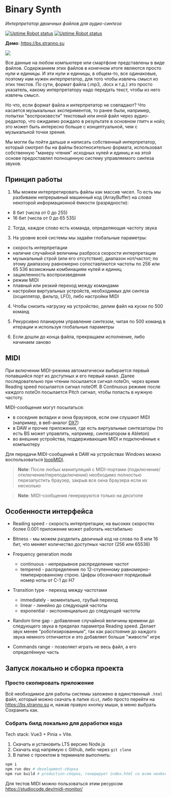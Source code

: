 # Binary Synth

_Интерпретатор двоичных файлов для аудио-синтеза_

[![Uptime Robot status](https://img.shields.io/uptimerobot/status/m795264551-bb4c959b31b6ff94b02f9545)](https://bs.stranno.su) [![Uptime Robot status](https://img.shields.io/uptimerobot/ratio/m795264551-bb4c959b31b6ff94b02f9545)](https://bs.stranno.su)

**Демо**: https://bs.stranno.su

![](https://store.stranno.su/bs/fuji.png)

Все данные на любом компьютере или смартфоне представлены в виде файлов. Содержанием этих файлов в конечном итоге являются просто нули и единицы. И эти нули и единицы, в общем-то, все одинаковые, поэтому нам нужен интерпретатор, для того чтобы извлечь смысл из этих текстов. По сути, формат файла (.mp3, .docx и т.д.) это просто указатель, какому интерпретатору надо передать текст, чтобы из него извлечь смысл.

Но что, если формат файла и интерпретатор не совпадают? Что касается музыкальных экспериментов, то ранее были, например, попытки "воспроизвести" текстовый или иной файл через аудио-редактор, что ожидаемо рождало в результате в основном глитч и нойз; это может быть интересно больше с концептуальной, чем с музыкальной точки зрения.

Мы могли бы пойти дальше и написать собственный интерпретатор, который смотрел бы на файлы безотносительно формата, использовал собственную "манеру чтения" исходных нулей и единиц и на этой основе предоставлял полноценную систему управляемого синтеза звуков.

## Принцип работы

1. Мы можем интерпретировать файлы как массив чисел. То есть мы разбиваем непрерывный машинный код (ArrayBuffer) на _слова_ некоторой информационной ёмкости (разрядности):

-   8 бит (числа от 0 до 255)
-   16 бит (числа от 0 до 65 535)

2. Тогда, каждое слово есть команда, определяющая частоту звука

3. На уровне всей системы мы задаём глобальные параметры:

-   скорость интерпретации
-   наличие случайной величины разброса скорости интерпретации
-   музыкальный строй (или его отсутствие), диапазон нот/частот; по этому диапазону равномерно сопоставляются частоты по 256 или 65 536 возможным комбинациям нулей и единиц
-   зацикленность воспроизведения
-   режим MIDI
-   плавный или резкий переход между командами
-   настройки виртуальных устройств, необходимых для синтеза (осциллятор, фильтр, LFO), либо настройки MIDI

4. Чтобы снизить нагрузку на устройство, делим файл на куски по 500 команд

5. Рекурсивно планируем управление синтезом, читая по 500 команд в итерации и используя глобальные параметры

6. Если дошли до конца файла, прекращаем исполнение, либо начинаем заново

## MIDI

При включении MIDI-режима автоматически выбирается первый попавшийся порт из доступных и его первый канал. Далее последовательно при чтении посылается сигнал noteOn, через время Reading speed посылается сигнал noteOff. В Continuous режиме после каждого noteOn посылается Pitch сигнал, чтобы попасть в нужную частоту.

MIDI-сообщения могут посылаться:

-   в соседние вкладки и окна браузеров, если они слушают MIDI (например, в веб-аналог [DX7](http://mmontag.github.io/dx7-synth-js))
-   в DAW и прочие приложения, где есть виртуальные синтезаторы (то есть BS может управлять, например, синтезатором в Ableton)
-   во внешние устройства, поддерживающие MIDI и подключённые к компьютеру

Для передачи MIDI-сообщений в DAW на устройствах Windows можно воспользоваться [loopMIDI](https://www.tobias-erichsen.de/software/loopmidi.html).

> **Note**: После любых манипуляций с MIDI-портами (подключение/отключение/переподключение) необходимо полностью перезапустить браузер, закрыв все окна браузера если их несколько

> **Note**: MIDI-сообщения генерируются только на десктопе

## Особенности интерфейса

-   Reading speed - скорость интерпретации; на высоких скоростях более 0.001 приложение может работать нестабильно

-   Bitness - мы можем разделить двоичный код на слова по 8 или 16 бит, что меняет количество доступных частот (256 или 65536)

-   Frequency generation mode

    -   continuous - непрерывное распределение частот
    -   tempered - распределение по 12-ступенному равномерно-темперированному строю. Цифры обозначают порядковый номер ноты от C-1 до H7

-   Transition type - переход между частотами

    -   immediately - моментально, грубый переход
    -   linear - линейно до следующей частоты
    -   exponential - экспоненциально до следующей частоты

-   Random time gap - добавление случайной величины времени до следующего звука в пределах параметра Reading speed. Делает звук менее "роботизированным", так как расстояние до каждого звука немного отличается и это добавляет больше "живости" игре

-   Commands range - позволяет играть не весь файл, а его определённую часть

## Запуск локально и сборка проекта

### Просто скопировать приложение

Всё необходимое для работы системы заложено в единственный `.html` файл, который можно скачать в папке `dist`, либо просто перейти на https://bs.strannо.su и, нажав правую кнопку мыши, в меню выбрать Сохранить как.

### Собрать билд локально для доработки кода

Tech stack: Vue3 + Pinia + Vite.

1. Скачать и установить LTS версию Node.js
2. Скачать код напрямую с Github, либо через `git clone`
3. В папке с проектом в терминале выполнить:

```bash
npm i
npm run dev # development-сборка
npm run build # production-сборка, генерирует index.html со всем необходимым
```

Для тестов MIDI можно пользоваться этим ресурсом https://studiocode.dev/midi-monitor/
